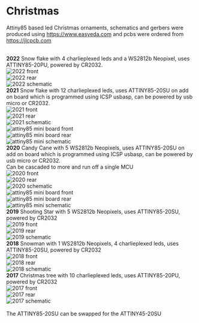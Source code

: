 # Christmas
Attiny85 based led Christmas ornaments, schematics and gerbers were produced using https://www.easyeda.com and pcbs were ordered from https://jlcpcb.com

<br>**2022** Snow flake with 4 charlieplexed leds and a WS2812b Neopixel, uses ATTINY85-20PU, powered by CR2032.
<br>![2022 front](2022/xmas-2022-front.png)
<br>![2022 rear](2022/xmas-2022-rear.png)
<br>![2022 schematic](2022/xmas-2022-circuit.png)
<br>**2021** Snow flake with 12 charlieplexed leds, uses ATTINY85-20SU on add on board which is programmed using ICSP usbasp, can be powered by usb micro or CR2032.
<br>![2021 front](2021/xmas-2021-front.png)
<br>![2021 rear](2021/xmas-2021-rear.png)
<br>![2021 schematic](2021/xmas-2021-circuit.png)
<br>![attiny85 mini board front](2020/attiny85-mini-front.png)
<br>![attiny85 mini board rear](2020/attiny85-mini-rear.png)
<br>![attiny85 mini schematic](2020/attiny85-circuit.png)
<br>**2020** Candy Cane with 5 WS2812b Neopixels, uses ATTINY85-20SU on add on board which is programmed using ICSP usbasp, can be powered by usb micro or CR2032.
<br> Can be cascaded to more and run off a single MCU
<br>![2020 front](2020/xmas-2020-front.png)
<br>![2020 rear](2020/xmas-2020-rear.png)
<br>![2020 schematic](2020/xmas-2020-circuit.png)
<br>![attiny85 mini board front](2020/attiny85-mini-front.png)
<br>![attiny85 mini board rear](2020/attiny85-mini-rear.png)
<br>![attiny85 mini schematic](2020/attiny85-circuit.png)
<br>**2019** Shooting Star with 5 WS2812b Neopixels, uses ATTINY85-20SU, powered by CR2032
<br>![2019 front](2019/xmas-2019-front.png)
<br>![2019 rear](2019/xmas-2019-rear.png)
<br>![2019 schematic](2019/xmas-2019-circuit.png)
<br>**2018** Snowman with 1 WS2812b Neopixels, 4 charlieplexed leds, uses ATTINY85-20SU, powered by CR2032
<br>![2018 front](2018/xmas-2018-front.png)
<br>![2018 rear](2018/xmas-2018-rear.png)
<br>![2018 schematic](2018/xmas-2018-circuit.png)
<br>**2017** Christmas tree with 10 charlieplexed leds, uses ATTINY85-20PU, powered by CR2032
<br>![2017 front](2017/xmas-2017-front.png)
<br>![2017 rear](2017/xmas-2017-rear.png)
<br>![2017 schematic](2017/xmas-2017-circuit.png)
<br><br>The ATTINY85-20SU can be swapped for the ATTINY45-20SU
